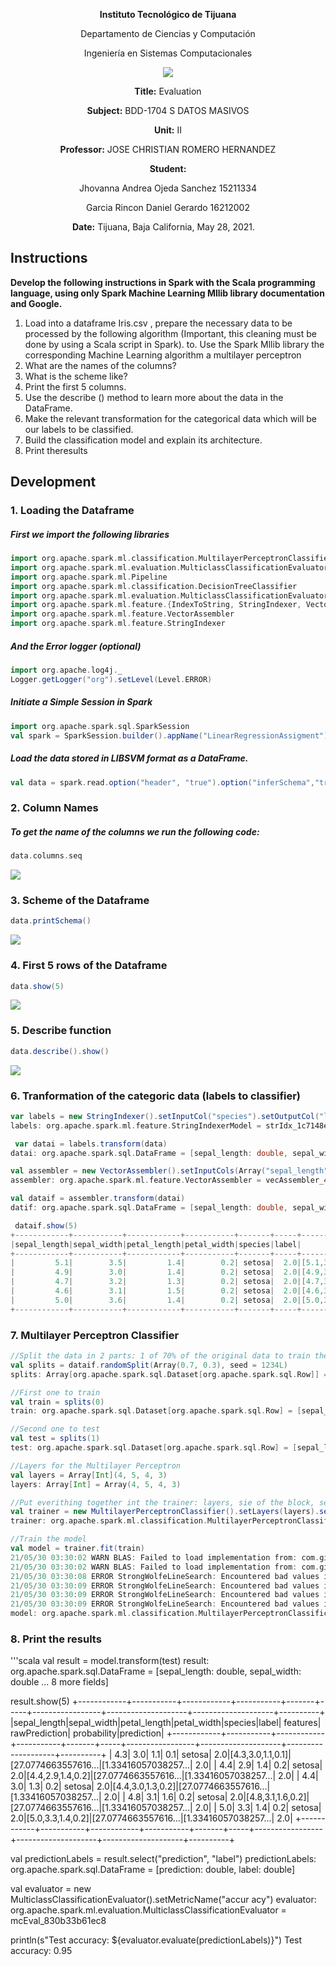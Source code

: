 <div align="center">

**Instituto Tecnológico de Tijuana**

Departamento de Ciencias y Computación

Ingeniería en Sistemas Computacionales

 ![](https://www.tijuana.tecnm.mx/wp-content/themes/tecnm/images/logo_TECT.png)

**Title:**
Evaluation 

**Subject:**
BDD-1704 S DATOS MASIVOS

**Unit:**
 II

**Professor:**
JOSE CHRISTIAN ROMERO HERNANDEZ

**Student:**

Jhovanna Andrea Ojeda Sanchez
15211334

Garcia Rincon Daniel Gerardo
16212002



**Date:**
Tijuana, Baja California, May 28, 2021. 
</div>

## Instructions
**Develop the following instructions in Spark with the Scala programming language, using only Spark Machine Learning Mllib library documentation and Google.**

1. Load into a dataframe Iris.csv , prepare the necessary data to be processed by the following algorithm (Important, this cleaning must be done by using a Scala script in Spark). to. Use the Spark Mllib library the corresponding Machine Learning algorithm a multilayer perceptron
2. What are the names of the columns?
3. What is the scheme like?
4. Print the first 5 columns.
5. Use the describe () method to learn more about the data in the DataFrame.
6. Make the relevant transformation for the categorical data which will be our labels to be classified.
7. Build the classification model and explain its architecture.
8. Print theresults

## Development

### 1. Loading the Dataframe
##### First we import the following libraries
```scala
import org.apache.spark.ml.classification.MultilayerPerceptronClassifier
import org.apache.spark.ml.evaluation.MulticlassClassificationEvaluator
import org.apache.spark.ml.Pipeline
import org.apache.spark.ml.classification.DecisionTreeClassifier
import org.apache.spark.ml.evaluation.MulticlassClassificationEvaluator
import org.apache.spark.ml.feature.{IndexToString, StringIndexer, VectorIndexer}
import org.apache.spark.ml.feature.VectorAssembler
import org.apache.spark.ml.feature.StringIndexer
```

##### And the Error logger (optional)
```scala
import org.apache.log4j._
Logger.getLogger("org").setLevel(Level.ERROR)
```

##### Initiate a Simple Session in Spark
```scala
import org.apache.spark.sql.SparkSession
val spark = SparkSession.builder().appName("LinearRegressionAssigment").getOrCreate()

```
##### Load the data stored in LIBSVM format as a DataFrame.
```scala
val data = spark.read.option("header", "true").option("inferSchema","true")csv("iris.csv")

```
### 2. Column Names
##### To get the name of the columns we run the following code:
```scala
data.columns.seq
```
![](https://lh3.googleusercontent.com/pw/ACtC-3d9nrTtyPPRKsoOsIAFues5cqh4M-NqbTLvczwd3TasolOHATLfBrP-O0c-66mEGUxUTE3f07BI5vMBSlJW_Jk5lj_SlrekjqCp6DwFC6y4KrO3aRx7_1h2gkFNHdvB2XbTyDIsO5R2CG6vwWdiCG-1=w1168-h56-no?authuser=1)

### 3. Scheme of the Dataframe
```scala
data.printSchema()
```
![](https://lh3.googleusercontent.com/pw/ACtC-3cdvvfLlxL_KUfmm6Vg3sgjqzqkTHaiovBNdtvp5o6c8bKvRvt_qm-JzQExQGZROiaHLO6SdiNNscLUtrzBQa-BG3kQOr5Bry8_-q7PHgMqxOOVbiIVeZfIcLkzpfhTgH86SUEOAy7EWvbmrVu1fTp7=w413-h156-no?authuser=1)

### 4. First 5 rows of the Dataframe
```scala
data.show(5)
```
![](https://lh3.googleusercontent.com/pw/ACtC-3dFBzCCMfi76YQ4mLYbaXe7WDx-pziwQYRyW6v7YNcQwGNBv3Ep2tC7aDpQ64Vj7Yk44xoCQOf-hpKTacd9sxgOfTdx0DkPpqz6sBscAcJlMXcvnF6OmtrLn2-10d-WQYEqpEZI7HwHVDZRcLTiQGL-=w552-h233-no?authuser=1)

### 5. Describe function
```scala
data.describe().show()
```
![](https://lh3.googleusercontent.com/pw/ACtC-3euyBfi9jBXgDxMVDUyAhcUcjOq2QrOSV2szA-p8Yb_c9Y21_xREbZd19x9tSkzEnCpRKd1mvVGJDAUWwQT47rbvt0aFRM0ij9-TOv-8S913BpTgidmh5aMotoMSckCHZc3pq74Ol3AF5prfMebDIaa=w902-h224-no?authuser=1)

### 6. Tranformation of the categoric data (labels to classifier)
```scala
var labels = new StringIndexer().setInputCol("species").setOutputCol("label").fit(data)
labels: org.apache.spark.ml.feature.StringIndexerModel = strIdx_1c7148e3303b

 var datai = labels.transform(data)
datai: org.apache.spark.sql.DataFrame = [sepal_length: double, sepal_width: double ... 4 more fields]

val assembler = new VectorAssembler().setInputCols(Array("sepal_length", "sepal_width", "petal_length", "petal_width")).setOutputCol("features")
assembler: org.apache.spark.ml.feature.VectorAssembler = vecAssembler_47ba6101ca11

val dataif = assembler.transform(datai)
datif: org.apache.spark.sql.DataFrame = [sepal_length: double, sepal_width: double ... 5 more fields]

 dataif.show(5)
+------------+-----------+------------+-----------+-------+-----+-----------------+
|sepal_length|sepal_width|petal_length|petal_width|species|label|         features|
+------------+-----------+------------+-----------+-------+-----+-----------------+
|         5.1|        3.5|         1.4|        0.2| setosa|  2.0|[5.1,3.5,1.4,0.2]|
|         4.9|        3.0|         1.4|        0.2| setosa|  2.0|[4.9,3.0,1.4,0.2]|
|         4.7|        3.2|         1.3|        0.2| setosa|  2.0|[4.7,3.2,1.3,0.2]|
|         4.6|        3.1|         1.5|        0.2| setosa|  2.0|[4.6,3.1,1.5,0.2]|
|         5.0|        3.6|         1.4|        0.2| setosa|  2.0|[5.0,3.6,1.4,0.2]|
+------------+-----------+------------+-----------+-------+-----+-----------------+
```

### 7. Multilayer Perceptron Classifier
```scala
//Split the data in 2 parts: 1 of 70% of the original data to train the program and the other to test it
val splits = dataif.randomSplit(Array(0.7, 0.3), seed = 1234L)
splits: Array[org.apache.spark.sql.Dataset[org.apache.spark.sql.Row]] = Array([sepal_length: double, sepal_width: double ... 5 more fields], [sepal_length: double, sepal_width: double ... 5 more fields])

//First one to train
val train = splits(0)
train: org.apache.spark.sql.Dataset[org.apache.spark.sql.Row] = [sepal_length: double, sepal_width: double ... 5 more fields]

//Second one to test
val test = splits(1)
test: org.apache.spark.sql.Dataset[org.apache.spark.sql.Row] = [sepal_length: double, sepal_width: double ... 5 more fields]

//Layers for the Multilayer Perceptron
val layers = Array[Int](4, 5, 4, 3)
layers: Array[Int] = Array(4, 5, 4, 3)

//Put everithing together int the trainer: layers, sie of the block, seed and the max number of iterations
val trainer = new MultilayerPerceptronClassifier().setLayers(layers).setBlockSize(128).setSeed(1234L).setMaxIter(100)
trainer: org.apache.spark.ml.classification.MultilayerPerceptronClassifier = mlpc_ae7370c5eee6

//Train the model
val model = trainer.fit(train)
21/05/30 03:30:02 WARN BLAS: Failed to load implementation from: com.github.fommil.netlib.NativeSystemBLAS
21/05/30 03:30:02 WARN BLAS: Failed to load implementation from: com.github.fommil.netlib.NativeRefBLAS
21/05/30 03:30:08 ERROR StrongWolfeLineSearch: Encountered bad values in function evaluation. Decreasing step size to 0.5
21/05/30 03:30:09 ERROR StrongWolfeLineSearch: Encountered bad values in function evaluation. Decreasing step size to 0.5
21/05/30 03:30:09 ERROR StrongWolfeLineSearch: Encountered bad values in function evaluation. Decreasing step size to 0.25
21/05/30 03:30:09 ERROR StrongWolfeLineSearch: Encountered bad values in function evaluation. Decreasing step size to 0.125
model: org.apache.spark.ml.classification.MultilayerPerceptronClassificationModel = mlpc_ae7370c5eee6
```

### 8. Print the results
'''scala
val result = model.transform(test)
result: org.apache.spark.sql.DataFrame = [sepal_length: double, sepal_width: double ... 8 more fields]

result.show(5)
+------------+-----------+------------+-----------+-------+-----+-----------------+--------------------+--------------------+----------+
|sepal_length|sepal_width|petal_length|petal_width|species|label|         features|       rawPrediction|         probability|prediction|
+------------+-----------+------------+-----------+-------+-----+-----------------+--------------------+--------------------+----------+
|         4.3|        3.0|         1.1|        0.1| setosa|  2.0|[4.3,3.0,1.1,0.1]|[27.0774663557616...|[1.33416057038257...|       2.0|
|         4.4|        2.9|         1.4|        0.2| setosa|  2.0|[4.4,2.9,1.4,0.2]|[27.0774663557616...|[1.33416057038257...|       2.0|
|         4.4|        3.0|         1.3|        0.2| setosa|  2.0|[4.4,3.0,1.3,0.2]|[27.0774663557616...|[1.33416057038257...|       2.0|
|         4.8|        3.1|         1.6|        0.2| setosa|  2.0|[4.8,3.1,1.6,0.2]|[27.0774663557616...|[1.33416057038257...|       2.0|
|         5.0|        3.3|         1.4|        0.2| setosa|  2.0|[5.0,3.3,1.4,0.2]|[27.0774663557616...|[1.33416057038257...|       2.0|
+------------+-----------+------------+-----------+-------+-----+-----------------+--------------------+--------------------+----------+

val predictionLabels = result.select("prediction", "label")
predictionLabels: org.apache.spark.sql.DataFrame = [prediction: double, label: double]

val evaluator = new MulticlassClassificationEvaluator().setMetricName("accur
acy")
evaluator: org.apache.spark.ml.evaluation.MulticlassClassificationEvaluator = mcEval_830b33b61ec8

println(s"Test accuracy: ${evaluator.evaluate(predictionLabels)}")
Test accuracy: 0.95
```
